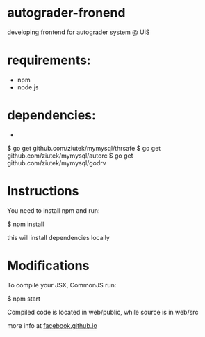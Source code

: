 # autograder-fronend

developing frontend for autograder system @ UiS

# requirements:

* npm
* node.js

# dependencies: 
*
$ go get github.com/ziutek/mymysql/thrsafe
$ go get github.com/ziutek/mymysql/autorc
$ go get github.com/ziutek/mymysql/godrv

# Instructions

You need to install npm and run:

$ npm install

this will install dependencies locally

# Modifications

To compile your JSX, CommonJS run:

$ npm start

Compiled code is located in web/public, while source is in web/src

more info at [facebook.github.io](https://facebook.github.io/react/docs/getting-started.html)
